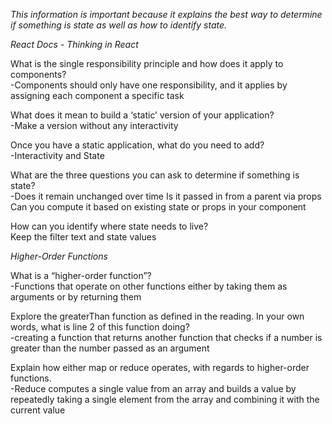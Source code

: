 *This information is important because it explains the best way to determine if something is state as well as how to identify state.*

*React Docs - Thinking in React*

What is the single responsibility principle and how does it apply to components? <br>
-Components should only have one responsibility, and it applies by assigning each component a specific task

What does it mean to build a ‘static’ version of your application? <br>
-Make a version without any interactivity

Once you have a static application, what do you need to add? <br>
-Interactivity and State

What are the three questions you can ask to determine if something is state? <br>
-Does it remain unchanged over time
 Is it passed in from a parent via props
 Can you compute it based on existing state or props in your component


How can you identify where state needs to live? <br>
Keep the filter text and state values

*Higher-Order Functions*

What is a “higher-order function”? <br>
-Functions that operate on other functions either by taking them as arguments or by returning them

Explore the greaterThan function as defined in the reading. In your own words, what is line 2 of this function doing? <br>
-creating a function that returns another function that checks if a number is greater than the number passed as an argument

Explain how either map or reduce operates, with regards to higher-order functions. <br>
-Reduce computes a single value from an array and builds a value by repeatedly taking a single element from the array and combining it with the current value
